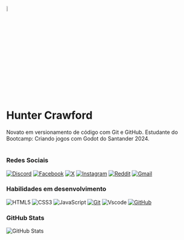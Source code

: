
<p align="left" width="20%">
    <img width="6%" src="https://i.pinimg.com/736x/91/7e/07/917e07ae5b1420ae71c5f466f509dc87.jpg">
</p>

# Hunter Crawford

Novato em versionamento de código com Git e GitHub. Estudante do Bootcamp: Criando jogos com Godot do Santander 2024.
#


### Redes Sociais

[![Discord](https://img.shields.io/badge/Discord-0d1117?style=for-the-badge&logo=discord&logoColor=5663ec)](https://discord.com/channels/@hunter_crawford/)
[![Facebook](https://img.shields.io/badge/Facebook-0d1117?style=for-the-badge&logo=facebook&logoColor=0865fd)](https://www.facebook.com/SEUUSERNAME/)
[![X](https://img.shields.io/badge/X-0d1117?style=for-the-badge&logo=x)](https://x.com/SEUUSERNAME)
[![Instagram](https://img.shields.io/badge/-Instagram-0d1117?style=for-the-badge&logo=instagram&logoColor=white)](https://www.instagram.com/SEUUSERNAME/)
[![Reddit](https://img.shields.io/badge/Reddit-0d1117?style=for-the-badge&logo=reddit&logoColor=ff4500)](https://www.reddit.com/u/SEUUSERNAME)
[![Gmail](https://img.shields.io/badge/Gmail-0d1117?style=for-the-badge&logo=gmail&logoColor=ce3c30)](mailto:SEUGMAIL)





### Habilidades em desenvolvimento
![HTML5](https://img.shields.io/badge/HTML-0d1117?style=for-the-badge&logo=html5&logoColor=F1672B)
![CSS3](https://img.shields.io/badge/CSS3-0d1117?style=for-the-badge&logo=css3&logoColor=32A9DE)
![JavaScript](https://img.shields.io/badge/JavaScript-0d1117?style=for-the-badge&logo=javascript&logoColor=F0C023)
[![Git](https://img.shields.io/badge/Git-0d1117?style=for-the-badge&logo=git&logoColor=f64d27)](https://git-scm.com/doc)
![Vscode](https://img.shields.io/badge/Vscode-0d1117?style=for-the-badge&logo=visual-studio-code&logoColor=white)
[![GitHub](https://img.shields.io/badge/GitHub-0d1117?style=for-the-badge&logo=github&logoColor=571aba)](https://docs.github.com/)


### GitHub Stats

![GitHub Stats](https://github-readme-stats.vercel.app/api?username=Hunter-Crawford&theme=transparent&bg_color=000&border_color=FF0000&show_icons=true&icon_color=FF3C00&title_color=B50000&text_color=FFF)
